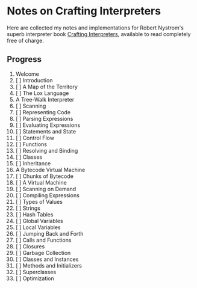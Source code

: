 # Notes on Crafting Interpreters

Here are collected my notes and implementations for Robert Nystrom's superb
interpreter book [Crafting Interpreters](https://www.craftinginterpreters.com/),
available to read completely free of charge.

## Progress

1. Welcome
  1. [ ] Introduction
  2. [ ] A Map of the Territory
  3. [ ] The Lox Language
2. A Tree-Walk Interpreter
  4. [ ] Scanning
  5. [ ] Representing Code
  6. [ ] Parsing Expressions
  7. [ ] Evaluating Expressions
  8. [ ] Statements and State
  9. [ ] Control Flow
  10. [ ] Functions
  11. [ ] Resolving and Binding
  12. [ ] Classes
  13. [ ] Inheritance
3. A Bytecode Virtual Machine
  14. [ ] Chunks of Bytecode
  15. [ ] A Virtual Machine
  16. [ ] Scanning on Demand
  17. [ ] Compiling Expressions
  18. [ ] Types of Values
  19. [ ] Strings
  20. [ ] Hash Tables
  21. [ ] Global Variables
  22. [ ] Local Variables
  23. [ ] Jumping Back and Forth
  24. [ ] Calls and Functions
  25. [ ] Closures
  26. [ ] Garbage Collection
  27. [ ] Classes and Instances
  28. [ ] Methods and Initializers
  29. [ ] Superclasses
  30. [ ] Optimization
